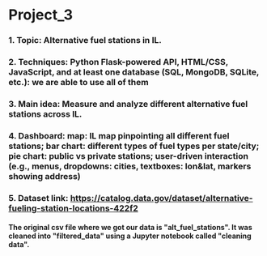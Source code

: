 # Project_3

### 1. __Topic:__ Alternative fuel stations in IL.
### 2. __Techniques:__ Python Flask-powered API, HTML/CSS, JavaScript, and at least one database (SQL, MongoDB, SQLite, etc.): we are able to use all of them
### 3. __Main idea:__ Measure and analyze different alternative fuel stations across IL.
### 4. __Dashboard:__ map: IL map pinpointing all different fuel stations; bar chart: different types of fuel types per state/city; pie chart: public vs private stations; user-driven interaction (e.g., menus, dropdowns: cities, textboxes: lon&lat, markers showing address)
### 5. __Dataset link:__ https://catalog.data.gov/dataset/alternative-fueling-station-locations-422f2


#### The original csv file where we got our data is "alt_fuel_stations". It was cleaned into "filtered_data" using a Jupyter notebook called "cleaning data".
